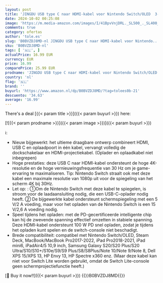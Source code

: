 ```yaml
---
layout: post
title: 'JINGDU USB type C naar HDMI-kabel voor Nintendo Switch/OLED  3-in-1 High Speed 4K USB-C naar HDMI  ondersteunt TV/Steam Deck/laptop/pc  2 m  rood en blauw'
date: 2024-10-02 00:25:08
image: 'https://m.media-amazon.com/images/I/41BpvVnjDRL._SL500_._SL400_.jpg'
comments: true
category: ofertas
author: 'tole.es'
slug: 'B0BVZDJ8MD-nl JINGDU USB type C naar HDMI-kabel voor Nintendo...'
sku: 'B0BVZDJ8MD-nl'
tags: [ '🇳🇱', ]
actualPrice: 16.99 EUR
currency: EUR
price: 16.99
comparePrice: 25.99 EUR
prodname: 'JINGDU USB type C naar HDMI-kabel voor Nintendo Switch/OLED  3-in-1 High Speed 4K USB-C naar HDMI  ondersteunt TV/Steam Deck/laptop/pc  2 m  rood en blauw'
country: 'nl'
flag: '🇳🇱'
brand: ''
buyurl: 'https://www.amazon.nl/dp/B0BVZDJ8MD/?tag=tolees0b-21'
descuento: '34.63'
average: '16.99'
---
```


There's a deal [{{< param title >}}]({{< param buyurl >}})  here:

[![{{< param prodname >}}]({{< param image >}})]({{< param buyurl >}})

ℹ️:

- Nieuw bijgewerkt: het ultieme draagbare ontwerp combineert HDMI, USB C en oplaadpoort in één kabel, vervangt volledig de dockschakelaar en HDMI-projectiekabel. (Oplader en oplaadkabel niet inbegrepen)
- Hoge prestaties: deze USB C naar HDMI-kabel ondersteunt de hoge 4K-resolutie en de hoge vernieuwingsfrequentie van 30 Hz om je game-ervaring te maximaliseren. Tip: Nintendo Switch straalt ook met deze kabel een maximale resolutie van 1080p uit voor de spiegeling van het scherm 4K bij 30Hz.
- Let op: : ①Om de Nintendo Switch met deze kabel te spiegelen, is stroom voor de laadaansluiting nodig, die een USB-C-oplader nodig heeft. ② De bijgewerkte kabel ondersteunt schermspiegeling met een 5 V/2 A voeding, maar voor het opladen van de Nintendo Switch is een 15 V/2,6 A voeding nodig.
- Speel tijdens het opladen: met de PD-gecertificeerde intelligente chip kan hij de zwevende spanning effectief omzetten in stabiele spanning. Deze HDMI-kabel ondersteunt 100 W PD snel opladen, zodat je tijdens het opladen kunt spelen en de switch-console niet beschadigt.
- Brede compatibiliteit: compatibel met Nintendo Switch/OLED, Steam Deck, MacBook/MacBook Pro2017-2022, iPad Pro2018-2021, iPad mini6, iPadAir4/5 10,9 inch, Samsung Galaxy S20/S20 Plus/S20 Ultra/S10/S10+/S10e/S9/S9 Plus/S8/S8Plus/Note 10/Note 9/Note 8, Dell XPS 15/XPS 13, HP Envy 13, HP Spectre x360 enz. (Maar deze kabel kan niet voor Switch Lite worden gebruikt, omdat de Switch Lite-console geen schermprojectiefunctie heeft.)

[🛒 Buy it now!!]({{< param buyurl >}})
{{<world>}}B0BVZDJ8MD{{</world>}}
